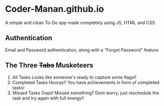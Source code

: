 # Coder-Manan.github.io

A simple and clean To-Do app made completely using JS, HTML and CSS

## Authentication
Email and Password authentication, along with a "Forgot Password" feature

## The Three ~~Tabs~~ Musketeers
1. All Tasks
    Looks like someone's ready to capture some flags!!
2. Completed Tasks
    Hooray!! You have achievements in form of completed tasks!
3. Missed Tasks
    Oops! Missed something? Dont worry, just reschedule the task and try again with full energy!!